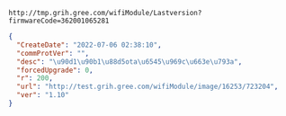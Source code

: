 `http://tmp.grih.gree.com/wifiModule/Lastversion?firmwareCode=362001065281`

```json
{
  "CreateDate": "2022-07-06 02:38:10",
  "commProtVer": "",
  "desc": "\u90d1\u90b1\u88d5ota\u6545\u969c\u663e\u793a",
  "forcedUpgrade": 0,
  "r": 200,
  "url": "http://test.grih.gree.com/wifiModule/image/16253/723204",
  "ver": "1.10"
}
```